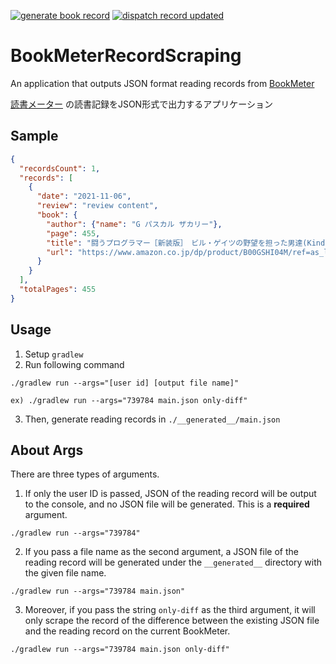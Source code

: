 [![generate book record](https://github.com/okaryo/BookMeterRecordScraping/actions/workflows/scraping.yml/badge.svg)](https://github.com/okaryo/BookMeterRecordScraping/actions/workflows/scraping.yml)
[![dispatch record updated](https://github.com/okaryo/BookMeterRecordScraping/actions/workflows/dispatch.yml/badge.svg)](https://github.com/okaryo/BookMeterRecordScraping/actions/workflows/dispatch.yml)

# BookMeterRecordScraping

An application that outputs JSON format reading records from [BookMeter](https://bookmeter.com/)

[読書メーター](https://bookmeter.com/) の読書記録をJSON形式で出力するアプリケーション

## Sample
```json
{
  "recordsCount": 1,
  "records": [
    {
      "date": "2021-11-06",
      "review": "review content",
      "book": {
        "author": {"name": "G パスカル ザカリー"},
        "page": 455,
        "title": "闘うプログラマー［新装版］　ビル・ゲイツの野望を担った男達(Kindle)",
        "url": "https://www.amazon.co.jp/dp/product/B00GSHI04M/ref=as_li_tf_tl?camp=247&creative=1211&creativeASIN=B00GSHI04M&ie=UTF8&linkCode=as2&tag=bookmeter_book_image_image_pc_logoff-22"
      }
    }
  ],
  "totalPages": 455
}
```

## Usage
1. Setup `gradlew`
2. Run following command

`./gradlew run --args="[user id] [output file name]"`

`ex) ./gradlew run --args="739784 main.json only-diff"`

3. Then, generate reading records in `./__generated__/main.json`

## About Args
There are three types of arguments.

1. If only the user ID is passed, JSON of the reading record will be output to the console, and no JSON file will be generated. This is a **required** argument.
```shell
./gradlew run --args="739784"
```

2. If you pass a file name as the second argument, a JSON file of the reading record will be generated under the `__generated__` directory with the given file name.
```shell
./gradlew run --args="739784 main.json"
```

3. Moreover, if you pass the string `only-diff` as the third argument, it will only scrape the record of the difference between the existing JSON file and the reading record on the current BookMeter.
```shell
./gradlew run --args="739784 main.json only-diff"
```
